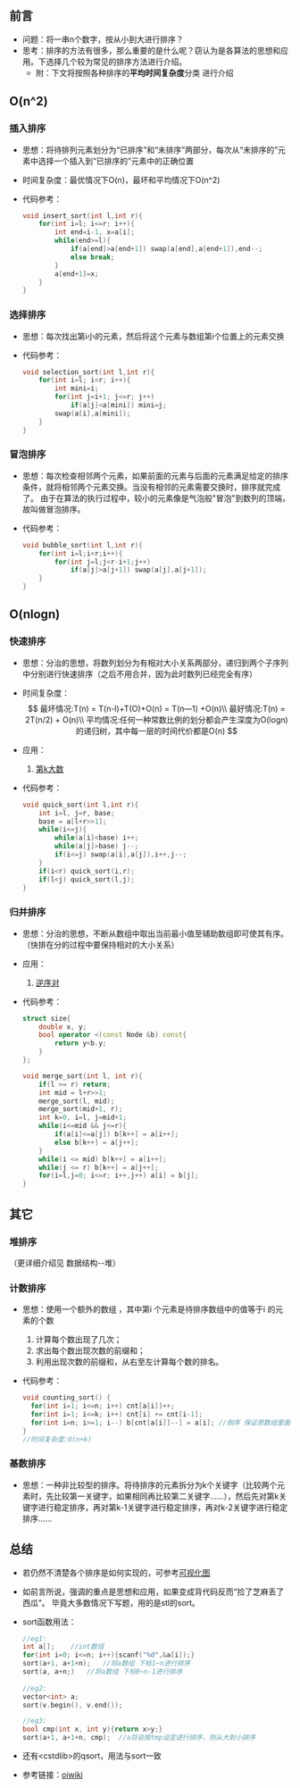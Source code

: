 ## 前言

- 问题：将一串n个数字，按从小到大进行排序？
- 思考：排序的方法有很多，那么重要的是什么呢？窃认为是各算法的思想和应用。下选择几个较为常见的排序方法进行介绍。
    - 附：下文将按照各种排序的**平均时间复杂度**分类 进行介绍

## O(n^2)

### 插入排序

- 思想：将待排列元素划分为“已排序”和“未排序”两部分，每次从“未排序的”元素中选择一个插入到“已排序的”元素中的正确位置
- 时间复杂度：最优情况下O(n)，最坏和平均情况下O(n^2)

- 代码参考：

    ```c++
    void insert_sort(int l,int r){
    	for(int i=l; i<=r; i++){
    		int end=i-1, x=a[i];
    		while(end>=l){
    			if(a[end]>a[end+1]) swap(a[end],a[end+1]),end--;
    			else break;
    		}
    		a[end+1]=x;
    	}
    }
    ```

### 选择排序

- 思想：每次找出第i小的元素，然后将这个元素与数组第i个位置上的元素交换

- 代码参考：

    ``` c++
    void selection_sort(int l,int r){
    	for(int i=l; i<r; i++){
    		int mini=i;
    		for(int j=i+1; j<=r; j++)
    			if(a[j]<a[mini]) mini=j;
    		swap(a[i],a[mini]);
    	}
    }
    ```

### 冒泡排序

- 思想：每次检查相邻两个元素，如果前面的元素与后面的元素满足给定的排序条件，就将相邻两个元素交换。当没有相邻的元素需要交换时，排序就完成了。
    由于在算法的执行过程中，较小的元素像是气泡般"冒泡"到数列的顶端，故叫做冒泡排序。

- 代码参考：

    ``````c++
    void bubble_sort(int l,int r){
    	for(int i=l;i<r;i++){
    		for(int j=l;j<r-i+1;j++)
    			if(a[j]>a[j+1]) swap(a[j],a[j+1]);
    	}
    }
    ``````

## O(nlogn)

### 快速排序

- 思想：分治的思想，将数列划分为有相对大小关系两部分，递归到两个子序列中分别进行快速排序（之后不用合并，因为此时数列已经完全有序）

- 时间复杂度：
    $$
    最坏情况:T(n) = T(n-l)+T(O)+O(n) = T(n—1) +O(n)\\
    最好情况:T(n) = 2T(n/2) + O(n)\\
    平均情况:任何一种常数比例的划分都会产生深度为O(logn) 的递归树，其中每一层的时间代价都是O(n)
    $$

- 应用：

    1. [第k大数](https://github.com/Evfidiw/acm-blog/blob/main/code/1_basic/topics/luoguP1138.cpp)
    
- 代码参考：

    ```c++
    void quick_sort(int l,int r){
    	int i=l, j=r, base;
    	base = a[l+r>>1];
    	while(i<=j){
    		while(a[i]<base) i++;
    		while(a[j]>base) j--;	
    		if(i<=j) swap(a[i],a[j]),i++,j--;
    	}
    	if(i<r) quick_sort(i,r);
    	if(l<j) quick_sort(l,j);
    }
    ```

### 归并排序

- 思想：分治的思想，不断从数组中取出当前最小值至辅助数组即可使其有序。（快排在分的过程中要保持相对的大小关系）
- 应用：
    1. [逆序对](https://github.com/Evfidiw/acm-blog/blob/main/code/1_basic/topics/luoguP1908.cpp)

- 代码参考：

    ``````c++
    struct size{
        double x, y;
        bool operator <(const Node &b) const{
    		return y<b.y;
    	}
    };
    
    void merge_sort(int l, int r){
    	if(l >= r) return;
    	int mid = l+r>>1;
    	merge_sort(l, mid);
    	merge_sort(mid+1, r);
    	int k=0, i=l, j=mid+1;
    	while(i<=mid && j<=r){
    		if(a[i]<=a[j]) b[k++] = a[i++];
    		else b[k++] = a[j++];
    	}
    	while(i <= mid) b[k++] = a[i++];
    	while(j <= r) b[k++] = a[j++];
    	for(i=l,j=0; i<=r; i++,j++) a[i] = b[j];
    }
    ``````

## 其它

### 堆排序

（更详细介绍见 数据结构--堆）

### 计数排序

- 思想：使用一个额外的数组 ，其中第i 个元素是待排序数组中的值等于i 的元素的个数

    1. 计算每个数出现了几次；
    2. 求出每个数出现次数的前缀和；
    3. 利用出现次数的前缀和，从右至左计算每个数的排名。

- 代码参考：

    ``````c++
    void counting_sort() {
      for(int i=1; i<=n; i++) cnt[a[i]]++;
      for(int i=1; i<=k; i++) cnt[i] += cnt[i-1];
      for(int i=n; i>=1; i--) b[cnt[a[i]]--] = a[i]; //倒序 保证原数组里面相同项相对位置不变
    }
    //时间复杂度:O(n+k)
    ``````

### 基数排序

- 思想：一种非比较型的排序。将待排序的元素拆分为k个关键字（比较两个元素时，先比较第一关键字，如果相同再比较第二关键字……），然后先对第k关键字进行稳定排序，再对第k-1关键字进行稳定排序，再对k-2关键字进行稳定排序……

## 总结

- 若仍然不清楚各个排序是如何实现的，可参考[可视化图](https://visualgo.net/zh/sorting)

- 如前言所说，强调的重点是思想和应用，如果变成背代码反而“捡了芝麻丢了西瓜”。
    毕竟大多数情况下写题，用的是stl的sort。

- sort函数用法：

    ```c++
    //eg1:
    int a[];	//int数组
    for(int i=0; i<=n; i++){scanf("%d",&a[i]);}
    sort(a+1, a+1+n);	//将a数组 下标1~n进行排序
    sort(a, a+n;)	//将a数组 下标0~n-1进行排序
        
    //eg2:
    vector<int> a;
    sort(v.begin(), v.end());
    
    //eg3:
    bool cmp(int x, int y){return x>y;}
    sort(a+1, a+1+n, cmp);	//a将会按tmp设定进行排序，则从大到小排序
    ```

- 还有\<cstdlib>的qsort，用法与sort一致
  
- 参考链接：[oiwiki](https://oi-wiki.org/basic/sort-intro/)